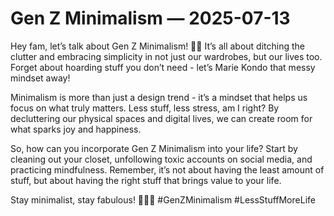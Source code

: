 # Gen Z Minimalism — 2025-07-13

Hey fam, let’s talk about Gen Z Minimalism! 🌿🖤 It’s all about ditching the clutter and embracing simplicity in not just our wardrobes, but our lives too. Forget about hoarding stuff you don’t need - let’s Marie Kondo that messy mindset away!

Minimalism is more than just a design trend - it’s a mindset that helps us focus on what truly matters. Less stuff, less stress, am I right? By decluttering our physical spaces and digital lives, we can create room for what sparks joy and happiness.

So, how can you incorporate Gen Z Minimalism into your life? Start by cleaning out your closet, unfollowing toxic accounts on social media, and practicing mindfulness. Remember, it’s not about having the least amount of stuff, but about having the right stuff that brings value to your life.

Stay minimalist, stay fabulous! 💁‍♀️✨ #GenZMinimalism #LessStuffMoreLife